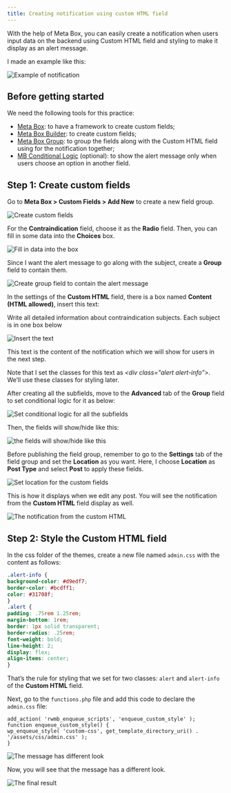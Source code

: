 ```yaml
---
title: Creating notification using custom HTML field
---
```


With the help of Meta Box, you can easily create a notification when users input data on the backend using Custom HTML field and styling to make it display as an alert message.

I made an example like this:

![Example of notification](https://i.imgur.com/gVaxcXe.png)

## Before getting started

We need the following tools for this practice:

* [Meta Box](https://metabox.io/): to have a framework to create custom fields;
* [Meta Box Builder](https://metabox.io/plugins/meta-box-builder/): to create custom fields;
* [Meta Box Group](https://metabox.io/plugins/meta-box-group/): to group the fields along with the Custom HTML field using for the notification together;
* [MB Conditional Logic](https://metabox.io/plugins/meta-box-conditional-logic/) (optional): to show the alert message only when users choose an option in another field.

## Step 1: Create custom fields

Go to **Meta Box > Custom Fields > Add New** to create a new field group.

![Create custom fields](https://i.imgur.com/yNVUXjI.png)

For the **Contraindication** field, choose it as the **Radio** field. Then, you can fill in some data into the **Choices** box.

![Fill in data into the box](https://i.imgur.com/QcESv1D.png)

Since I want the alert message to go along with the subject, create a **Group** field to contain them.

![Create group field to contain the alert message](https://i.imgur.com/CgqH8ac.png)

In the settings of the **Custom HTML** field, there is a box named **Content (HTML allowed)**, insert this text:

<div class="alert alert-info"><span class="dashicons dashicons-warning"></span> Write all detailed information about contraindication subjects. Each subject is in one box below</div>

![Insert the text](https://i.imgur.com/aatz2pr.png)

This text is the content of the notification which we will show for users in the next step.

Note that I set the classes for this text as _&lt;div class="alert alert-info"&gt;_. We’ll use these classes for styling later.

After creating all the subfields, move to the **Advanced** tab of the **Group** field to set conditional logic for it as below:

![Set conditional logic for all the subfields](https://i.imgur.com/BGBw2B4.png)

Then, the fields will show/hide like this: 

![the fields will show/hide like this](https://i.imgur.com/iQqMgqM.gif)

Before publishing the field group, remember to go to the **Settings** tab of the field group and set the **Location** as you want. Here, I choose **Location** as **Post Type** and select **Post** to apply these fields.

![Set location for the custom fields](https://i.imgur.com/FuYbEEk.png)

This is how it displays when we edit any post. You will see the notification from the **Custom HTML** field display as well.

![The notification from the custom HTML](https://i.imgur.com/21LZcyJ.png)

## Step 2: Style the Custom HTML field

In the css folder of the themes, create a new file named `admin.css` with the content as follows:
```css
.alert-info {
background-color: #d9edf7;
border-color: #bcdff1;
color: #31708f;
}
.alert {
padding: .75rem 1.25rem;
margin-bottom: 1rem;
border: 1px solid transparent;
border-radius: .25rem;
font-weight: bold;
line-height: 2;
display: flex;
align-items: center;
}
```
That’s the rule for styling that we set for two classes: `alert` and `alert-info` of the **Custom HTML** field.

Next, go to the `functions.php` file and add this code to declare the `admin.css` file:

```
add_action( 'rwmb_enqueue_scripts', 'enqueue_custom_style' );
function enqueue_custom_style() {
wp_enqueue_style( 'custom-css', get_template_directory_uri() . '/assets/css/admin.css' );
}
```
![The message has different look](https://i.imgur.com/hvO2BeO.png)

Now, you will see that the message has a different look.

![The final result](https://i.imgur.com/21LZcyJ.png)

